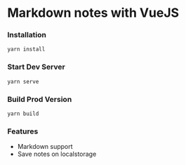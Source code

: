 # Markdown notes with VueJS

### Installation

```
yarn install
```

### Start Dev Server

```
yarn serve
```

### Build Prod Version

```
yarn build
```

### Features

- Markdown support
- Save notes on localstorage
